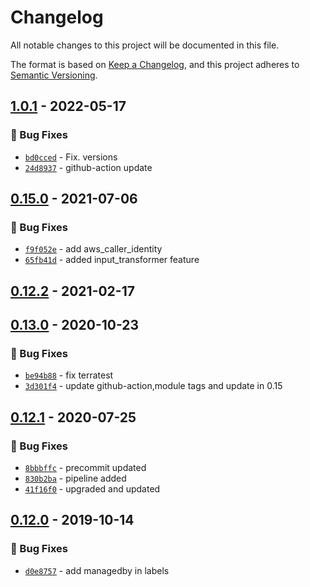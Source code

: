 # Changelog
All notable changes to this project will be documented in this file.

The format is based on [Keep a Changelog](https://keepachangelog.com/en/1.0.0/),
and this project adheres to [Semantic Versioning](https://semver.org/spec/v2.0.0.html).

## [1.0.1] - 2022-05-17
### :bug: Bug Fixes
- [`bd0cced`](https://github.com/clouddrove/terraform-aws-cloudwatch-event-rule/commit/bd0cced2d7f9452e0ba2aa42cd6e391ee36f467b) - Fix. versions
- [`24d8937`](https://github.com/clouddrove/terraform-aws-cloudwatch-event-rule/commit/24d8937dcdd4e89a158e8d02dddf4fdd982d2844) - github-action update


## [0.15.0] - 2021-07-06
### :bug: Bug Fixes
- [`f9f052e`](https://github.com/clouddrove/terraform-aws-cloudwatch-event-rule/commit/f9f052e651de920bb28973cd8b7a0e96ae6bf5cf) - add aws_caller_identity
- [`65fb41d`](https://github.com/clouddrove/terraform-aws-cloudwatch-event-rule/commit/65fb41d70f95988768bc8241f6242d0a266d6e78) - added input_transformer feature


## [0.12.2] - 2021-02-17

## [0.13.0] - 2020-10-23
### :bug: Bug Fixes
- [`be94b88`](https://github.com/clouddrove/terraform-aws-cloudwatch-event-rule/commit/be94b88b7773eb534955c8231f0bd3fbe0ead106) - fix terratest
- [`3d301f4`](https://github.com/clouddrove/terraform-aws-cloudwatch-event-rule/commit/3d301f4e31693d2debcff77cbef919c27266fd55) - update github-action,module tags and update in 0.15

## [0.12.1] - 2020-07-25
### :bug: Bug Fixes
- [`8bbbffc`](https://github.com/clouddrove/terraform-aws-cloudwatch-event-rule/commit/8bbbffcc0b26c0b4ebf79ca3baab289e8947bf4e) - precommit updated
- [`830b2ba`](https://github.com/clouddrove/terraform-aws-cloudwatch-event-rule/commit/830b2ba48b3687727d0e89c27d6283ec035b0ead) - pipeline added
- [`41f16f0`](https://github.com/clouddrove/terraform-aws-cloudwatch-event-rule/commit/41f16f0c2df213de35a7e6c26d31b26ead268c84) - upgraded and updated

## [0.12.0] - 2019-10-14
### :bug: Bug Fixes
- [`d0e8757`](https://github.com/clouddrove/terraform-aws-cloudwatch-event-rule/commit/d0e875789db95b3f6e2d670afc3da8c349b7b415) - add managedby in labels


[0.12.0]: https://github.com/clouddrove/terraform-aws-cloudwatch-event-rule/compare/0.12.0...master
[0.12.1]: https://github.com/clouddrove/terraform-aws-cloudwatch-event-rule/compare/0.12.1...master
[0.13.0]: https://github.com/clouddrove/terraform-aws-cloudwatch-event-rule/compare/0.13.0...master
[0.12.2]: https://github.com/clouddrove/terraform-aws-cloudwatch-event-rule/releases/tag/0.12.2
[0.15.0]: https://github.com/clouddrove/terraform-aws-cloudwatch-event-rule/compare/0.15.0...master
[1.0.1]: https://github.com/clouddrove/terraform-aws-cloudwatch-event-rule/compare/1.0.1...master